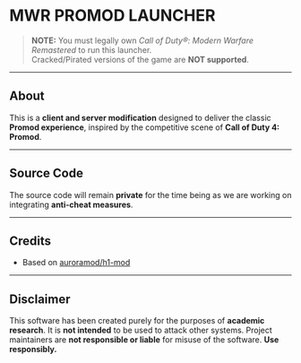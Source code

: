 <!--
[![Website](https://img.shields.io/badge/website-yourdomain.com-blue?style=flat-square&logo=google-chrome)](https://yourdomain.com)
[![Discord](https://img.shields.io/discord/yourserverid?label=Discord&logo=discord&style=flat-square)](https://discord.gg/yourinvitelink)
-->

# MWR PROMOD LAUNCHER

> **NOTE:** You must legally own *Call of Duty®: Modern Warfare Remastered* to run this launcher.  
> Cracked/Pirated versions of the game are **NOT supported**.

---

## About

This is a **client and server modification** designed to deliver the classic **Promod experience**, inspired by the competitive scene of **Call of Duty 4: Promod**.  

---

## Source Code

The source code will remain **private** for the time being as we are working on integrating **anti-cheat measures**. 

---

## Credits

- Based on [auroramod/h1-mod](https://github.com/auroramod/h1-mod)

---

## Disclaimer

This software has been created purely for the purposes of **academic research**. It is **not intended** to be used to attack other systems.  Project maintainers are **not responsible or liable** for misuse of the software.  **Use responsibly.**

